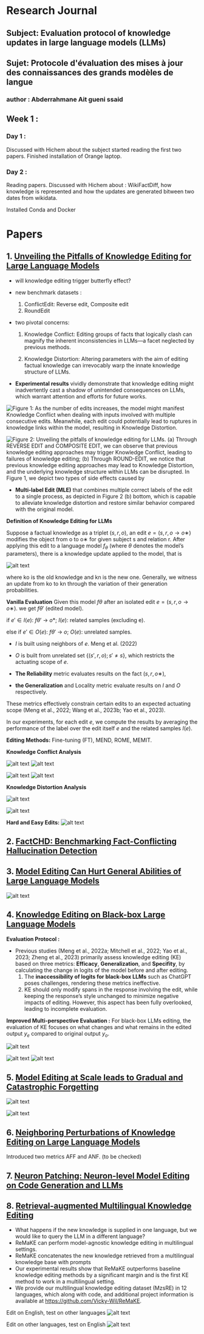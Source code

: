 # Research Journal

## Subject: Evaluation protocol of knowledge updates in large language models (LLMs)

## Sujet: Protocole d'évaluation des mises à jour des connaissances des grands modèles de langue

### author : Abderrahmane Ait gueni ssaid

## Week 1 : 

### Day 1 :
Discussed with Hichem about the subject
started reading the first two papers.
Finished installation of Orange laptop.

### Day 2 :
Reading papers.
Discussed with Hichem about : 
WikiFactDiff, how knowledge is represented and how the updates are generated bitween two dates from wikidata.

Installed Conda and Docker









# Papers

## 1. [Unveiling the Pitfalls of Knowledge Editing for Large Language Models](http://arxiv.org/abs/2310.02129)

- will knowledge editing trigger butterfly effect?

- new benchmark datasets : 
    1. ConflictEdit: Reverse edit, Composite edit
    2. RoundEdit
- two pivotal concerns:
    
    1. Knowledge Conflict: Editing groups of facts that logically clash can magnify the inherent inconsistencies in LLMs—a facet neglected by previous methods.
    
    2. Knowledge Distortion: Altering parameters with the aim of editing factual knowledge can irrevocably warp the innate knowledge structure of LLMs.

- **Experimental results** vividly demonstrate that knowledge editing might inadvertently cast a shadow of unintended consequences on LLMs, which warrant attention and efforts for future works.

![Figure 1: As the number of edits increases, the model might manifest Knowledge Conflict when dealing with inputs involved with multiple consecutive edits. Meanwhile, each edit could potentially lead to ruptures in knowledge links within the model, resulting in Knowledge Distortion.](img/image.png)


![Figure 2: Unveiling the pitfalls of knowledge editing for LLMs. (a) Through REVERSE EDIT and COMPOSITE EDIT, we can observe that previous knowledge editing approaches may trigger Knowledge Conflict, leading to failures of knowledge editing; (b) Through ROUND-EDIT, we notice that previous knowledge editing approaches may lead to Knowledge Distortion, and the underlying knowledge structure within LLMs can be disrupted. In Figure 1, we depict two types of side effects caused by](img/image-1.png)

- **Multi-label Edit (MLE)** that combines multiple correct labels of the edit to a single process, as depicted in Figure 2 (b) bottom, which is capable to alleviate knowledge distortion and restore similar behavior compared with the original model.


**Definition of Knowledge Editing for LLMs**

Suppose a factual knowledge as a triplet $(s, r, o)$, an edit $e = (s, r, o → o∗)$ modifies the object from o to o∗ for given subject s and relation r. After applying this edit to a language model $f_θ$ (where $θ$ denotes the model’s parameters), there is a knowledge update applied to the model, that is

![alt text](img/image-2.png)

where ko is the old knowledge and kn is the new one. Generally, we witness an update from ko to kn through the variation of their generation probabilities.

**Vanilla Evaluation** Given this model $fθ$ after an isolated edit $e = (s, r, o → o∗)$. we get $fθ′$ (edited model).
 
 if $e' \in I(e)$: $fθ′$ -> $o*$; $I(e)$: related samples (excluding e). 
 
 else if $e' \in O(e)$: $fθ′$ -> $o$; $O(e)$: unrelated samples. 

- $I$ is built using neighbors of $e$. Meng et al. (2022) 

- $O$ is built from unrelated set $\{(s′, r, o); s′ \neq s\}$, which restricts the actuating scope of $e$. 

- **The Reliability** metric evaluates results on the fact $(s, r, o∗)$, 

- **the Generalization** and Locality metric evaluate results on $I$ and $O$ respectively. 

These metrics effectively constrain certain edits to an expected actuating scope (Meng et al., 2022; Wang et al., 2023b; Yao et al., 2023). 

In our experiments, for each edit $e$, we compute the results by averaging the performance of the label over the edit itself $e$ and the related samples $I(e)$.


**Editing Methods:** Fine-tuning (FT), MEND, ROME, MEMIT.

**Knowledge Conflict Analysis**

![alt text](img/image-3.png)
![alt text](img/image-4.png)

![alt text](img/image-5.png)
![alt text](img/image-6.png)

**Knowledge Distortion Analysis**

![alt text](img/image-8.png)


![alt text](img/image-9.png)

**Hard and Easy Edits:**
![alt text](img/image-7.png)










## 2. [FactCHD: Benchmarking Fact-Conflicting Hallucination Detection](http://arxiv.org/abs/2310.12086)




## 3. [Model Editing Can Hurt General Abilities of Large Language Models](http://arxiv.org/abs/2401.04700)

![alt text](img/image-10.png)

## 4. [Knowledge Editing on Black-box Large Language Models](http://arxiv.org/abs/2402.08631)

**Evaluation Protocol :**
- Previous studies (Meng et al., 2022a; Mitchell et al., 2022; Yao et al., 2023; Zheng et al., 2023) primarily assess knowledge editing (KE) based on three metrics: **Efficacy**, **Generalization**, and **Specifity**, by calculating the change in logits of the model before and after editing.
    1. The **inaccessibility of logits for black-box LLMs** such as ChatGPT poses challenges, rendering these metrics ineffective.
    2. KE should only modify spans in the response involving the edit, while keeping the response’s style unchanged to minimize negative impacts of editing. However, this aspect has been fully overlooked, leading to incomplete evaluation.


**Improved Multi-perspective Evaluation :**
For black-box LLMs editing, the evaluation of KE focuses on what changes and what remains in the edited output $y_e$ compared to original output $y_o$.

![alt text](img/image-11.png)

![alt text](img/image-12.png)
![alt text](img/image-13.png)



## 5. [Model Editing at Scale leads to Gradual and Catastrophic Forgetting](http://arxiv.org/abs/2401.07453)

![alt text](img/image-14.png)

![alt text](img/image-15.png)


## 6. [Neighboring Perturbations of Knowledge Editing on Large Language Models](https://arxiv.org/abs/2401.17623)

Introduced two metrics AFF and ANF. (to be checked)

## 7. [Neuron Patching: Neuron-level Model Editing on Code Generation and LLMs](http://arxiv.org/abs/2312.05356)

## 8. [Retrieval-augmented Multilingual Knowledge Editing](http://arxiv.org/abs/2312.13040)

- What happens if the new knowledge is supplied in one language, but we would like to query the LLM in a different language?
- ReMaKE can perform model-agnostic knowledge editing in multilingual settings.
- ReMaKE concatenates the new knowledge retrieved from a multilingual knowledge base with prompts
- Our experimental results show that ReMaKE outperforms baseline knowledge editing methods by a significant margin and is the first KE method to work in a multilingual setting.
- We provide our multilingual knowledge editing dataset (MzsRE) in 12 languages, which along with code, and additional project information is available at https://github.com/Vicky-Wil/ReMaKE.

Edit on English, test on other languages
![alt text](img/image-17.png)

Edit on other languages, test on English
![alt text](img/image-18.png)
